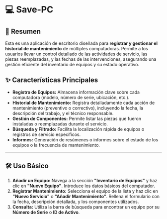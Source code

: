 # 💻 Save-PC

## 📝 Resumen

Esta es una aplicación de escritorio diseñada para **registrar y gestionar el historial de mantenimiento** de múltiples computadoras. Permite a los usuarios llevar un control detallado de las actividades de servicio, las piezas reemplazadas, y las fechas de las intervenciones, asegurando una gestión eficiente del inventario de equipos y su estado operativo.

## ✨ Características Principales

* **Registro de Equipos:** Almacena información clave sobre cada computadora (modelo, número de serie, ubicación, etc.).
* **Historial de Mantenimiento:** Registra detalladamente cada acción de mantenimiento (preventivo o correctivo), incluyendo la fecha, la descripción del trabajo, y el técnico responsable.
* **Gestión de Componentes:** Permite listar las piezas que fueron instaladas o reemplazadas durante el servicio.
* **Búsqueda y Filtrado:** Facilita la localización rápida de equipos o registros de servicio específicos.
* **Informes:** Generación de resúmenes o informes sobre el estado de los equipos o la frecuencia de mantenimiento.
---
## 🛠️ Uso Básico

1.  **Añadir un Equipo:** Navega a la sección **"Inventario de Equipos"** y haz clic en **"Nuevo Equipo"**. Introduce los datos básicos del computador.
2.  **Registrar Mantenimiento:** Selecciona el equipo de la lista y haz clic en **"Nuevo Servicio"** o **"Añadir Mantenimiento"**. Rellena el formulario con la fecha, descripción detallada, y los componentes utilizados.
3.  **Consulta:** Utiliza la barra de búsqueda para encontrar un equipo por su **Número de Serie** o **ID de Activo**.
